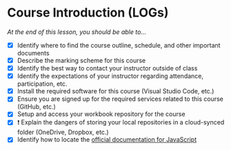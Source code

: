 # Course Introduction (LOGs)

*At the end of this lesson, you should be able to...*

- [x] Identify where to find the course outline, schedule, and other important documents
- [x] Describe the marking scheme for this course
- [x] Identify the best way to contact your instructor outside of class
- [x] Identify the expectations of your instructor regarding attendance, participation, etc.
- [x] Install the required software for this course (Visual Studio Code, etc.)
- [x] Ensure you are signed up for the required services related to this course (GitHub, etc.)
- [x] Setup and access your workbook repository for the course
- [x] :exclamation: Explain the dangers of storing your local repositories in a cloud-synced folder (OneDrive, Dropbox, etc.)
- [x] Identify how to locate the [official documentation for JavaScript](https://developer.mozilla.org/docs/Web/JavaScript)
